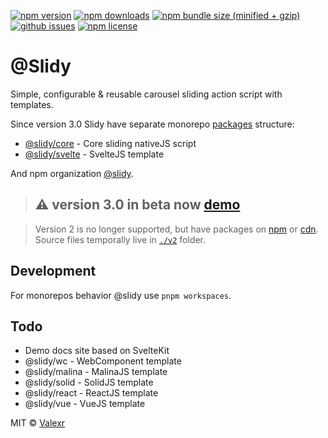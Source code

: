 [![npm version](https://img.shields.io/npm/v/@slidy/core)](https://www.npmjs.com/package/@slidy/core)
[![npm downloads](https://img.shields.io/npm/dt/@slidy/core)](https://www.npmjs.com/package/@slidy/core)
[![npm bundle size (minified + gzip)](https://img.shields.io/bundlephobia/minzip/@slidy/core)](https://bundlephobia.com/package/@slidy/core)
[![github issues](https://img.shields.io/github/issues/valexr/slidy)](https://github.com/Valexr/slidy/issues)
[![npm license](https://img.shields.io/npm/l/@slidy/core)](https://www.npmjs.com/package/@slidy/core)

# @Slidy

Simple, configurable & reusable carousel sliding action script with templates.

Since version 3.0 Slidy have separate monorepo [packages](https://github.com/Valexr/slidy/tree/master/packages) structure:
- [@slidy/core](https://github.com/Valexr/slidy/tree/master/packages/core) - Core sliding nativeJS script
- [@slidy/svelte](https://github.com/Valexr/slidy/tree/master/packages/svelte) - SvelteJS template

And npm organization [@slidy](https://www.npmjs.com/org/slidy).

> ## ⚠️ version 3.0 in beta now [demo](https://svelte.dev/repl/8edad715f4054a20ac9b43af28b17083)

> Version 2 is no longer supported, but have packages on [npm](https://www.npmjs.com/package/svelte-slidy) or [cdn](https://unpkg.com/browse/svelte-slidy@2.8.7/). Source files temporally live in [`./v2`](https://github.com/Valexr/slidy/tree/master/v2) folder.

## Development

For monorepos behavior @slidy use `pnpm workspaces`.

## Todo

- Demo docs site based on SvelteKit
- @slidy/wc - WebComponent template
- @slidy/malina - MalinaJS template
- @slidy/solid - SolidJS template
- @slidy/react - ReactJS template
- @slidy/vue - VueJS template

MIT &copy; [Valexr](https://github.com/Valexr)
